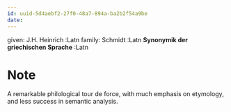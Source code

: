 ```yaml
---
id: uuid-5d4aebf2-27f0-48a7-894a-ba2b2f54a9be
date: 
---
```


given: J.H. Heinrich :Latn
family: Schmidt :Latn
**Synonymik der griechischen Sprache** :Latn
# Note
A remarkable philological tour de force, with much emphasis on etymology, and less success in semantic analysis.